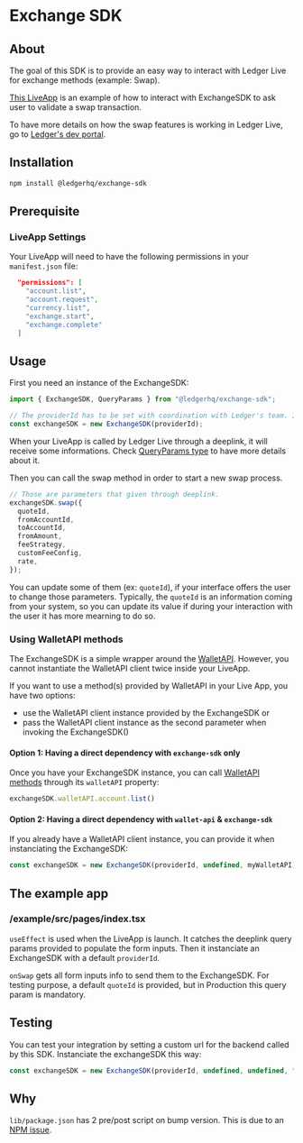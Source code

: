 # Exchange SDK

## About
The goal of this SDK is to provide an easy way to interact with Ledger Live for exchange methods (example: Swap).

[This LiveApp](https://github.com/LedgerHQ/exchange-sdk/blob/main/example) is an example of how to interact with ExchangeSDK to ask user to validate a swap transaction.

To have more details on how the swap features is working in Ledger Live, go to [Ledger's dev portal](https://developers.ledger.com/docs/swap/howto/providers-liveapp/).

## Installation
```bash
npm install @ledgerhq/exchange-sdk
```

## Prerequisite
### LiveApp Settings
Your LiveApp will need to have the following permissions in your `manifest.json` file:
```json
  "permissions": [
    "account.list",
    "account.request",
    "currency.list",
    "exchange.start",
    "exchange.complete"
  ]
```

## Usage
First you need an instance of the ExchangeSDK:
```js
import { ExchangeSDK, QueryParams } from "@ledgerhq/exchange-sdk";

// The providerId has to be set with coordination with Ledger's team. It is your unique identifier when interacting with Ledger Live.
const exchangeSDK = new ExchangeSDK(providerId);
```

When your LiveApp is called by Ledger Live through a deeplink, it will receive some informations. Check [QueryParams type](https://github.com/LedgerHQ/exchange-sdk/blob/main/lib/src/liveapp.ts) to have more details about it.

Then you can call the swap method in order to start a new swap process.
```js
// Those are parameters that given through deeplink.
exchangeSDK.swap({
  quoteId,
  fromAccountId,
  toAccountId,
  fromAmount,
  feeStrategy,
  customFeeConfig,
  rate,
});
```

You can update some of them (ex: `quoteId`), if your interface offers the user to change those parameters.
Typically, the `quoteId` is an information coming from your system, so you can update its value if during your interaction with the user it has more mearning to do so.

### Using WalletAPI methods
The ExchangeSDK is a simple wrapper around the [WalletAPI](https://github.com/LedgerHQ/wallet-api). However, you cannot instantiate the WalletAPI client twice inside your LiveApp.

If you want to use a method(s) provided by WalletAPI in your Live App, you have two options:
 * use the WalletAPI client instance provided by the ExchangeSDK or
 * pass the WalletAPI client instance as the second parameter when invoking the ExchangeSDK()

#### Option 1: Having a direct dependency with `exchange-sdk` only
Once you have your ExchangeSDK instance, you can call [WalletAPI methods](https://github.com/LedgerHQ/wallet-api/tree/main/packages/client) through its `walletAPI` property:
```js
exchangeSDK.walletAPI.account.list()
```


#### Option 2: Having a direct dependency with `wallet-api` & `exchange-sdk`
If you already have a WalletAPI client instance, you can provide it when instanciating the ExchangeSDK:
```js
const exchangeSDK = new ExchangeSDK(providerId, undefined, myWalletAPI);
```

## The example app
### /example/src/pages/index.tsx
`useEffect` is used when the LiveApp is launch.
It catches the deeplink query params provided to populate the form inputs.
Then it instanciate an ExchangeSDK with a default `providerId`.

`onSwap` gets all form inputs info to send them to the ExchangeSDK.
For testing purpose, a default `quoteId` is provided, but in Production this query param is mandatory.

## Testing
You can test your integration by setting a custom url for the backend called by this SDK.
Instanciate the exchangeSDK this way:
```js
const exchangeSDK = new ExchangeSDK(providerId, undefined, undefined, "https://custom-url.swap.test");
```

## Why
`lib/package.json` has 2 pre/post script on bump version. This is due to an [NPM issue](https://github.com/npm/npm/issues/9111).
